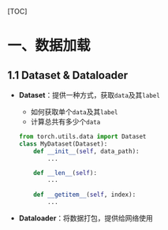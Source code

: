 [TOC]

# 一、数据加载

## 1.1	Dataset & Dataloader

- **Dataset**：提供一种方式，获取`data`及其`label`

  - 如何获取单个`data`及其`label`
  - 计算总共有多少个`data`

  ```python
  from torch.utils.data import Dataset
  class MyDataset(Dataset):
      def __init__(self, data_path):
          ...
  
      def __len__(self):
          ...
      
      def __getitem__(self, index):
          ...
  ```

- **Dataloader**：将数据打包，提供给网络使用